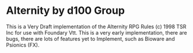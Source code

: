 # Alternity by d100 Group

This is a Very Draft implementation of the Alternity RPG Rules (c) 1998 TSR Inc for use with Foundary Vtt. This is a very early implementation, there are bugs, there are lots of features yet to Implement, such as Bioware and Psionics (FX).
